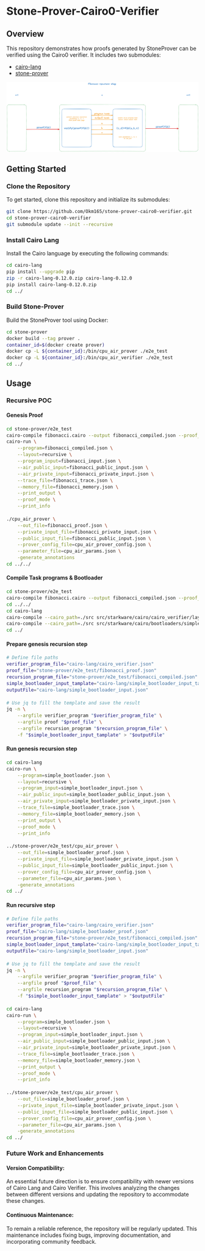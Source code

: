 # Stone-Prover-Cairo0-Verifier

## Overview
This repository demonstrates how proofs generated by StoneProver can be verified using the Cairo0 verifier. It includes two submodules:
- [cairo-lang](https://github.com/Okm165/cairo-lang)
- [stone-prover](https://github.com/Okm165/stone-prover)

![arch](arch.png)

## Getting Started

### Clone the Repository
To get started, clone this repository and initialize its submodules:

```bash
git clone https://github.com/Okm165/stone-prover-cairo0-verifier.git
cd stone-prover-cairo0-verifier
git submodule update --init --recursive
```

### Install Cairo Lang
Install the Cairo language by executing the following commands:

```bash
cd cairo-lang
pip install --upgrade pip
zip -r cairo-lang-0.12.0.zip cairo-lang-0.12.0
pip install cairo-lang-0.12.0.zip
cd ../
```

### Build Stone-Prover
Build the StoneProver tool using Docker:

```bash
cd stone-prover
docker build --tag prover .
container_id=$(docker create prover)
docker cp -L ${container_id}:/bin/cpu_air_prover ./e2e_test
docker cp -L ${container_id}:/bin/cpu_air_verifier ./e2e_test
cd ../
```

## Usage

### Recursive POC

#### Genesis Proof
```bash
cd stone-prover/e2e_test
cairo-compile fibonacci.cairo --output fibonacci_compiled.json --proof_mode --no_debug_info
cairo-run \
    --program=fibonacci_compiled.json \
    --layout=recursive \
    --program_input=fibonacci_input.json \
    --air_public_input=fibonacci_public_input.json \
    --air_private_input=fibonacci_private_input.json \
    --trace_file=fibonacci_trace.json \
    --memory_file=fibonacci_memory.json \
    --print_output \
    --proof_mode \
    --print_info

./cpu_air_prover \
    --out_file=fibonacci_proof.json \
    --private_input_file=fibonacci_private_input.json \
    --public_input_file=fibonacci_public_input.json \
    --prover_config_file=cpu_air_prover_config.json \
    --parameter_file=cpu_air_params.json \
    -generate_annotations
cd ../../
```

#### Compile Task programs & Bootloader
```bash
cd stone-prover/e2e_test
cairo-compile fibonacci.cairo --output fibonacci_compiled.json --proof_mode --no_debug_info
cd ../../
cd cairo-lang
cairo-compile --cairo_path=./src src/starkware/cairo/cairo_verifier/layouts/all_cairo/cairo_verifier.cairo --output cairo_verifier.json --proof_mode --no_debug_info
cairo-compile --cairo_path=./src src/starkware/cairo/bootloaders/simple_bootloader/simple_bootloader.cairo --output simple_bootloader.json --proof_mode --no_debug_info
cd ../
```

#### Prepare genesis recursion step
```bash
# Define file paths
verifier_program_file="cairo-lang/cairo_verifier.json"
proof_file="stone-prover/e2e_test/fibonacci_proof.json"
recursion_program_file="stone-prover/e2e_test/fibonacci_compiled.json"
simple_bootloader_input_tamplate="cairo-lang/simple_bootloader_input_tamplate.json"
outputFile="cairo-lang/simple_bootloader_input.json"

# Use jq to fill the template and save the result
jq -n \
    --argfile verifier_program "$verifier_program_file" \
    --argfile proof "$proof_file" \
    --argfile recursion_program "$recursion_program_file" \
    -f "$simple_bootloader_input_tamplate" > "$outputFile"
```

#### Run genesis recursion step
```bash
cd cairo-lang
cairo-run \
    --program=simple_bootloader.json \
    --layout=recursive \
    --program_input=simple_bootloader_input.json \
    --air_public_input=simple_bootloader_public_input.json \
    --air_private_input=simple_bootloader_private_input.json \
    --trace_file=simple_bootloader_trace.json \
    --memory_file=simple_bootloader_memory.json \
    --print_output \
    --proof_mode \
    --print_info

../stone-prover/e2e_test/cpu_air_prover \
    --out_file=simple_bootloader_proof.json \
    --private_input_file=simple_bootloader_private_input.json \
    --public_input_file=simple_bootloader_public_input.json \
    --prover_config_file=cpu_air_prover_config.json \
    --parameter_file=cpu_air_params.json \
    -generate_annotations
cd ../
```

#### Run recursive step
```bash
# Define file paths
verifier_program_file="cairo-lang/cairo_verifier.json"
proof_file="cairo-lang/simple_bootloader_proof.json"
recursion_program_file="stone-prover/e2e_test/fibonacci_compiled.json"
simple_bootloader_input_tamplate="cairo-lang/simple_bootloader_input_tamplate.json"
outputFile="cairo-lang/simple_bootloader_input.json"

# Use jq to fill the template and save the result
jq -n \
    --argfile verifier_program "$verifier_program_file" \
    --argfile proof "$proof_file" \
    --argfile recursion_program "$recursion_program_file" \
    -f "$simple_bootloader_input_tamplate" > "$outputFile"

cd cairo-lang
cairo-run \
    --program=simple_bootloader.json \
    --layout=recursive \
    --program_input=simple_bootloader_input.json \
    --air_public_input=simple_bootloader_public_input.json \
    --air_private_input=simple_bootloader_private_input.json \
    --trace_file=simple_bootloader_trace.json \
    --memory_file=simple_bootloader_memory.json \
    --print_output \
    --proof_mode \
    --print_info

../stone-prover/e2e_test/cpu_air_prover \
    --out_file=simple_bootloader_proof.json \
    --private_input_file=simple_bootloader_private_input.json \
    --public_input_file=simple_bootloader_public_input.json \
    --prover_config_file=cpu_air_prover_config.json \
    --parameter_file=cpu_air_params.json \
    -generate_annotations
cd ../
```

### Future Work and Enhancements

#### Version Compatibility:
An essential future direction is to ensure compatibility with newer versions of Cairo Lang and Cairo Verifier. This involves analyzing the changes between different versions and updating the repository to accommodate these changes.

#### Continuous Maintenance:
To remain a reliable reference, the repository will be regularly updated. This maintenance includes fixing bugs, improving documentation, and incorporating community feedback.
